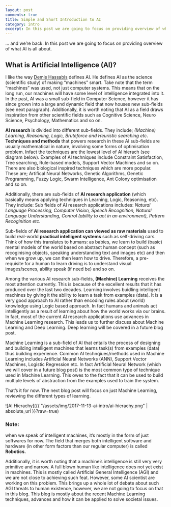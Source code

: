```yaml
---
layout: post
comments: true
title: Simple and Short Introduction to AI
category: intro
excerpt: In this post we are going to focus on providing overview of what AI is all about.
---
```


… and we’re back.
In this post we are going to focus on providing overview of what AI is all about.

## What is Artificial Intelligence (AI)?
I like the way [Demis Hassabis](https://twitter.com/demishassabis) defines AI. He defines AI as the science (scientific study) of making “machines” smart. Take note that the term “machines” was used, not just computer systems. This means that on the long run, our machines will have some level of intelligence integrated into it. In the past, AI was a small sub-field in Computer Science, however it has since grown into a large and dynamic field that now houses new sub-fields (see next paragraph). Additionally, it is worth noting that AI as a field draws inspiration from other scientific fields such as Cognitive Science, Neuro Science, Psychology, Mathematics and so on.

**AI research** is divided into different sub-fields. They include; *(Machine) Learning, Reasoning, Logic, Bruteforce and Heuristic searching etc*. **Techniques and methods** that powers research in these AI sub-fields are usually mathematical in nature, involving some forms of optimisation problem. Infact the techniques are the lowest level of AI hierach (see diagram below). Examples of AI techniques include Constraint Satisfaction, Tree searching, Rule-based models, Support Vector Machines and so on. There are also biological inspired techniques which are more popular. These are; Artifical Neural Networks, Genetic Algorithms, Genetic Programming, Fuzzy Logic, Swarm Intelligence, Ant Colony optimisation and so on.

Additionally, there are sub-fields of **AI research application** (which basically means applying techniques in Learning, Logic, Reasoning, etc). They include: Sub fields of AI research applications includes: *Natural Language Processing, Computer Vision, Speech Recognition, Natural Language Understanding, Control (ability to act in an environment), Pattern Recoginition etc*.

Sub-fields of **AI research application can viewed as raw materials** used to build real-world **practical intelligent systems** such as self-driving cars. Think of how this translates to humans: as babies, we learn to build (basic) mental models of the world based on abstract human concept (such as recoginising objects, speaking understanding text and images etc) and then when we grow up, we can then learn how to drive. Therefore, a pre-requisite for a human to learn driving is to understand visual images/scenes, ability speak (if need be) and so on.

Among the various AI research sub-fields, **(Machine) Learning** receives the most attention currently. This is because of the excellent results that it has produced over the last two decades. Learning involves buidling intelligent machines by giving it the ability to learn a task from examples (data). It is a very good approach to AI rather than encoding rules about (world) knowledge using Logic based approach. In fact humans and animals act intelligently as a result of learning about how the world works via our brains. In fact, most of the current AI research applications use advances in Machine Learning research. This leads us to further discuss about Machine Learning and Deep Learning. Deep learning will be covered in a future blog post.

Machine Learning is a sub-field of AI that entails the process of designing and building intelligent machines that learns task(s) from examples (data) thus building experience. Common AI technqiues/methods used in Machine Learning includes Artificial Neural Networks (ANN), Support Vector Machines, Logistic Regression etc. In fact Artificial Neural Network (which we will cover in a future blog post) is the most common type of technique used in Machine Learning. This owes to the fact that it can be used to build multiple levels of abstraction from the examples used to train the system.

That’s it for now. The next blog post will focus on just Machine Learning, reviewing the different types of learning.

![AI Hierachy]({{ "/assets/img/2017-11-13-ai-intro/ai-hierachy.png" | absolute_url }}?raw=true)


### Note:
when we speak of intelligent machines, it’s mostly in the form of just softwares for now. The field that merges both intelligent software and hardware (in other form factors than our regular computer) is called **Robotics.**

Additionally, it is worth noting that a machine’s intelligence is still very very primitive and narrow. A full blown human like intelligence does not yet exist in machines. This is mostly called Artificial General Intelligence (AGI) and we are not close to achieving such feat. However, some AI scientist are working on this problem. This brings up a whole lot of debate about such AGI threats to human existence, however, we are not going to focus on that in this blog. This blog is mostly about the recent Machine Learning techniques, advances and how it can be applied to solve societal issues.
